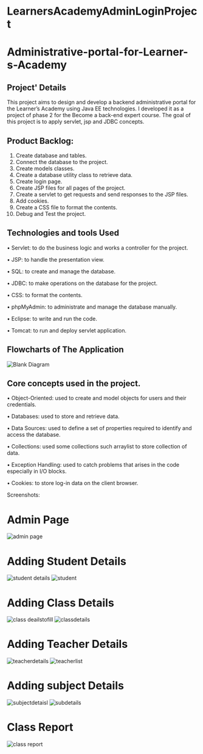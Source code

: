 # LearnersAcademyAdminLoginProject
# Administrative-portal-for-Learner-s-Academy
## Project' Details
This project aims to design and develop a backend administrative portal for the Learner’s Academy using Java EE technologies. I developed it as a project of phase 2 for the Become a back-end expert course.
The goal of this project is to apply servlet, jsp and JDBC concepts.

## Product Backlog:
1.	Create database and tables.
2.	Connect the database to the project.
3.	Create models classes.
4.	Create  a database utility class to retrieve data.
5.	Create login page.
6.	Create JSP files for all pages of the project.
7.	Create a servlet to get requests and send responses to the JSP files.
8.	Add cookies.
9.	Create a CSS file to format the contents.
10.	Debug and Test the project.

## Technologies and tools Used
•	Servlet: to do the business logic and works a controller for the project. 

•	JSP: to handle the presentation view.

•	SQL: to create and manage the database.

•	JDBC: to make operations on the database for the project.

•	CSS: to format the contents.

•	phpMyAdmin: to administrate and manage the database manually.

•	Eclipse: to write and run the code.

•	Tomcat: to run and deploy servlet application.

## Flowcharts of The Application

![Blank Diagram](https://user-images.githubusercontent.com/64940728/120771636-182e8e00-c528-11eb-92bb-f5856138c93f.png)


## Core concepts used in the project. 
•	Object-Oriented: used to create and model objects for users and their credentials.

•	Databases: used to store and retrieve data.

•	Data Sources: used to define a set of properties required to identify and access the database.

•	Collections: used some collections such arraylist to store collection of data. 

•	Exception Handling: used to catch problems that arises in the code especially in I/O blocks.

•	Cookies: to store log-in data on the client browser. 




Screenshots:



# Admin Page

![admin page](https://user-images.githubusercontent.com/98210850/166095718-3d9446f1-fc85-4f8c-aea1-9958db5a2985.png)

# Adding Student Details
![student details](https://user-images.githubusercontent.com/98210850/166095796-ee8c5321-387c-466a-8b44-03b5d81a33ae.png)
![student](https://user-images.githubusercontent.com/98210850/166095797-ca9509f0-6d6b-413a-85ca-2a84ef0a9a05.png)

# Adding Class Details
![class deailstofill](https://user-images.githubusercontent.com/98210850/166095791-5076ef84-0e67-4e46-bf11-b8bf312bbf2f.png)
![classdetails](https://user-images.githubusercontent.com/98210850/166095794-274fe4e9-0b14-490c-9278-215c88b8aaa6.png)

# Adding Teacher Details
![teacherdetails](https://user-images.githubusercontent.com/98210850/166095802-0c4c0175-4393-4d8f-aca2-d82615be98a3.png)
![teacherlist](https://user-images.githubusercontent.com/98210850/166095795-40660338-8289-4713-a370-77a7107d7694.png)

# Adding subject Details
![subjectdetaisl](https://user-images.githubusercontent.com/98210850/166095801-109ed0d3-0275-4d03-87fa-7b024aea71e8.png)
![subdetails](https://user-images.githubusercontent.com/98210850/166095793-e18e067e-b4a4-4775-a273-2642ea7a3359.png)


# Class Report
![class report](https://user-images.githubusercontent.com/98210850/166095800-f4696e2f-0584-4a39-932e-cc1c174de742.png)


